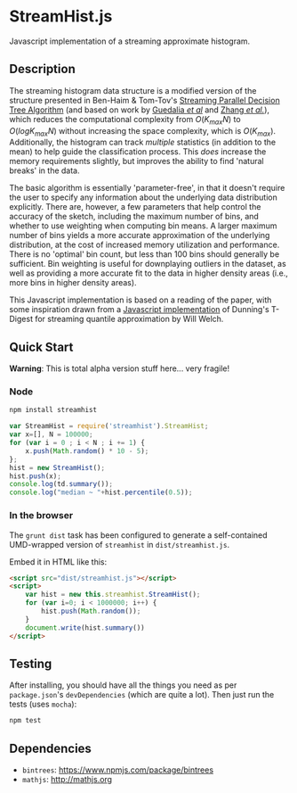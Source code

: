 # StreamHist.js

Javascript implementation of a streaming approximate histogram.

## Description

The streaming histogram data structure is a modified version of the
structure presented in Ben-Haim & Tom-Tov's [Streaming Parallel Decision Tree
Algorithm](http://jmlr.org/papers/volume11/ben-haim10a/ben-haim10a.pdf) (and
based on work by
[Guedalia *et al*](http://www.cs.huji.ac.il/~werman/Papers/guedalia_etal99.pdf)
and [Zhang *et al.*](http://dl.acm.org/citation.cfm?id=1044332)), which reduces
the computational complexity from $O(K_{max}N)$ to $O(log{K_{max}}N)$ without
increasing the space complexity, which is $O(K_{max})$. Additionally, the
histogram can track _multiple_ statistics (in addition to the mean) to help
guide the classification process. This _does_ increase the memory requirements
slightly, but improves the ability to find 'natural breaks' in the data.

The basic algorithm is essentially 'parameter-free', in that it doesn't
require the user to specify any information about the underlying data
distribution explicitly. There are, however, a few parameters that help
control the accuracy of the sketch, including the maximum number of bins,
and whether to use weighting when computing bin means. A larger maximum
number of bins yields a more accurate approximation of the underlying
distribution, at the cost of increased memory utilization and performance.
There is no 'optimal' bin count, but less than 100 bins should generally be
sufficient. Bin weighting is useful for downplaying outliers in the dataset,
as well as providing a more accurate fit to the data in higher density areas
(i.e., more bins in higher density areas).

This Javascript implementation is based on a reading of the paper, with some
inspiration drawn from a
[Javascript implementation](https://github.com/welch/tdigest) of Dunning's
T-Digest for streaming quantile approximation by Will Welch.

## Quick Start

**Warning**: This is total alpha version stuff here... very fragile!

### Node

```bash
npm install streamhist
```

```javascript
var StreamHist = require('streamhist').StreamHist;
var x=[], N = 100000;
for (var i = 0 ; i < N ; i += 1) {
    x.push(Math.random() * 10 - 5);
};
hist = new StreamHist();
hist.push(x);
console.log(td.summary());
console.log("median ~ "+hist.percentile(0.5));
```

### In the browser

The `grunt dist` task has been configured to generate a self-contained
UMD-wrapped version of `streamhist` in `dist/streamhist.js`.

Embed it in HTML like this:

```html
<script src="dist/streamhist.js"></script>
<script>
    var hist = new this.streamhist.StreamHist();
    for (var i=0; i < 1000000; i++) {
        hist.push(Math.random());
    }
    document.write(hist.summary())
</script>
```

## Testing

After installing, you should have all the things you need as per `package.json`'s `devDependencies` (which are quite a lot). Then just run the tests (uses `mocha`):

```bash
npm test
```

## Dependencies

* `bintrees`: https://www.npmjs.com/package/bintrees
* `mathjs`: http://mathjs.org
